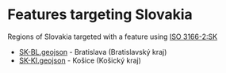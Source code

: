 # Features targeting Slovakia

Regions of Slovakia targeted with a feature using [ISO 3166-2:SK](https://en.wikipedia.org/wiki/ISO_3166-2:SK)

- [SK-BL.geojson](https://location-conflation.com/?locationSet=%7B%22include%22%3A%5B%22sk-bl.geojson%22%5D%7D&referrer=nsi) - Bratislava (Bratislavský kraj)
- [SK-KI.geojson](https://location-conflation.com/?locationSet=%7B%22include%22%3A%5B%22sk-ki.geojson%22%5D%7D&referrer=nsi) - Košice (Košický kraj)
